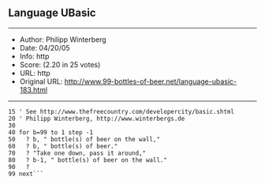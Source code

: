 
## Language UBasic ##
---
- Author: Philipp Winterberg
- Date: 04/20/05
- Info: http
- Score:  (2.20 in 25 votes)
- URL: http
- Original URL: http://www.99-bottles-of-beer.net/language-ubasic-183.html
---

```10 ' UBasic version of 99 Bottles of beer (Bottles.bas)
15 ' See http://www.thefreecountry.com/developercity/basic.shtml
20 ' Philipp Winterberg, http://www.winterbergs.de
30      
40 for b=99 to 1 step -1
50   ? b, " bottle(s) of beer on the wall,"
60   ? b, " bottle(s) of beer."
70   ? "Take one down, pass it around,"
80   ? b-1, " bottle(s) of beer on the wall."
90   ?
99 next```